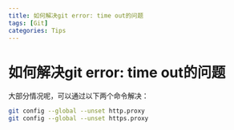 ```yaml
---
title: 如何解决git error: time out的问题
tags: [Git]
categories: Tips
---
```




# 如何解决git error: time out的问题



大部分情况呢，可以通过以下两个命令解决：

```bash
git config --global --unset http.proxy
git config --global --unset https.proxy
```

